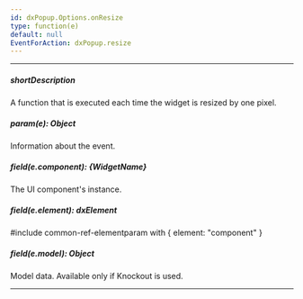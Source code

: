 ```yaml
---
id: dxPopup.Options.onResize
type: function(e)
default: null
EventForAction: dxPopup.resize
---
```

---
##### shortDescription
A function that is executed each time the widget is resized by one pixel.

##### param(e): Object
Information about the event.

##### field(e.component): {WidgetName}
The UI component's instance.

##### field(e.element): dxElement
#include common-ref-elementparam with { element: "component" }

##### field(e.model): Object
Model data. Available only if Knockout is used.

---
